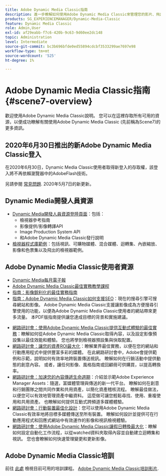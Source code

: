 ```yaml
---
title: Adobe Dynamic Media Classic指南
description: 進一步瞭解如何使用Adobe Dynamic Media Classic來管理您的影片、飛出專案等，同時參閱AEMCloud Service檔案。
products: SG_EXPERIENCEMANAGER/Dynamic-Media-Classic
feature: Dynamic Media Classic
role: Admin,User
exl-id: af29eabb-f7c6-420b-9c63-9d60ee2dc148
topic: Administration
level: Intermediate
source-git-commit: bc3b696bfde0ed55894cdcbf3533299ae7697e98
workflow-type: tm+mt
source-wordcount: '525'
ht-degree: 1%

---
```


# Adobe Dynamic Media Classic指南 {#scene7-overview}

歡迎使用Adobe Dynamic Media Classic說明。 您可以在這裡存取所有可用的資源，以便成功瞭解有關使用Adobe Dynamic Media Classic (先前稱為Scene7)的更多資訊。

## 2020年6月30日推出的新Adobe Dynamic Media Classic登入

在2020年6月30日，Dynamic Media Classic使用者取得新登入的存取權，該登入將不再依賴瀏覽器中的AdobeFlash技術。

另請參閱 [常見問題](new-ui-2020.md). 2020年5月7日的新更新。

## Dynamic Media開發人員資源

* [Dynamic Media開發人員資源登陸頁面](https://experienceleague.adobe.com/en/docs/dynamic-media-developer-resources)：包括：
   * 檢視器參考指南
   * 影像提供/影像轉譯API
   * Image Production System API
   * 和Adobe Dynamic Media Classic發行說明
* [檢視器程式庫範例](https://landing.adobe.com/en/na/dynamic-media/ctir-2755/live-demos.html)：包括視訊、可購物媒體、混合媒體、迴轉集、內嵌縮放、影像和色票集以及飛出的檢視器範例。

## Adobe Dynamic Media Classic使用者資源

* [Dynamic Media每月電子報](dynamic-media-newsletter.md)
* [Adobe Dynamic Media Classic最佳實務教學課程](https://experienceleague.adobe.com/en/docs/experience-manager-learn/dynamic-media-classic-tutorial/overview)
* [指南：影像銳利化的最佳實務指南](/help/using/assets/s7_sharpening_images.pdf)
* [指南：Adobe Dynamic Media Classic如何支援SEO](/help/using/assets/s7_seo.pdf)：現在的搜尋引擎可搜尋網站和影像。 Adobe Dynamic Media Classic支援讓影像成為方便搜尋引擎使用的功能，以便為Adobe Dynamic Media Classic使用者的網站帶來更多流量。 本PDF版指南提供讓您達成目標的背景和實施建議。
<!-- * [Webinar: Best Practices for Responsive Design](http://offers.adobe.com/en/na/marketing/landings/_40458_responsive_design_live_on_demand_webinar.html): Learn practical tips on how to improve your mobile strategy. See real-world examples of responsive design in action. Create one primary asset that works across multiple devices and increase mobile performance by dynamically changing the resolution of images or the orientation of images for portrait or landscape displays. Learn how to also dynamically crop, scale, or resize images. -->
* [網路研討會：使用Adobe Dynamic Media Classic提供互動式體驗的最佳實務](https://seminars.adobeconnect.com/p7wb8ej3u6d/)：瞭解如何從Adobe Dynamic Media Classic取得內容，以及設定影像預設集以最佳效能和體驗。 您也將學到檢視器預設集與快取配置。
* [網路研討會：讓您的資產ROI最大化](https://adobecustomersuccess.adobeconnect.com/p5ar3hfrrec/?launcher=false&amp;fcsContent=true&amp;pbMode=normal&amp;proto=true)：瞭解業界最佳實務，以便在您的網站和行動應用程式中提供豐富多彩的媒體。 在此網路研討會中，Adobe會提供範例和示範，說明如何有效率地跨裝置傳送視訊。 瞭解如何在行銷活動中提供動態的創意內容。 或者，讓任何影像、風格指南或回顧冊可供購買，以提高轉換率。
* [網路研討會：加速您的內容傳遞生命週期](https://adobecustomersuccess.adobeconnect.com/p88ducm9pqv/)：介紹並示範Adobe Experience Manager Assets：隨選，富媒體管理與傳送的新一代平台。 瞭解如何在創意和行銷團隊之間共同作業和共用資產，以簡化資產稽核流程。 瞭解最佳做法，以便您可以有效地管理資產中繼資料。 這麼做可讓您輕鬆尋找、使用、重複使用和共用資產。 也瞭解如何提供互動式跨頻道多媒體體驗。
* [網路研討會：行動裝置最佳化設計](https://adobecustomersuccess.adobeconnect.com/p6oqd3wydif/?launcher=false&amp;fcsContent=true&amp;pbMode=normal&amp;proto=true)：您可以使用Adobe Dynamic Media Classic有效率地將目標多媒體傳送至所有裝置。 瞭解如何設計並提供可在行動應用程式和回應式網站中有效運作的影像和視訊檢視體驗。
* [網路研討會：使用Adobe Dynamic Media Classic讓假日轉換最大化](https://adobecustomersuccess.adobeconnect.com/p32n1yr85c9/?proto=true)：瞭解如何設定自動化工作流程，以從watched資料夾取得內容並自動建立迴轉集和視訊。 您也會瞭解如何快速管理變更和更新影像。

## Adobe Dynamic Media Classic培訓

前往 [此處](https://learning.adobe.com/catalog.html#product=adobe-scene7) 檢視目前可用的培訓課程。
[Adobe Dynamic Media Classic培訓影片](/help/using/training-videos.md).
